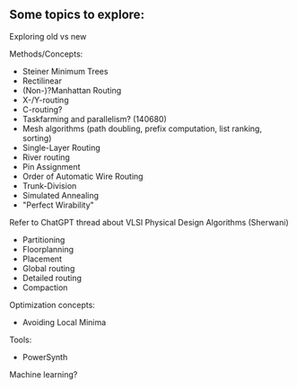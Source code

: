 ## Some topics to explore:

Exploring old vs new

Methods/Concepts:
- Steiner Minimum Trees
- Rectilinear
- (Non-)?Manhattan Routing
- X-/Y-routing
- C-routing?
- Taskfarming and parallelism? (140680)
- Mesh algorithms (path doubling, prefix computation, list ranking, sorting)
- Single-Layer Routing
- River routing
- Pin Assignment
- Order of Automatic Wire Routing
- Trunk-Division
- Simulated Annealing
- "Perfect Wirability"

Refer to ChatGPT thread about VLSI Physical Design Algorithms (Sherwani)
- Partitioning
- Floorplanning
- Placement
- Global routing
- Detailed routing
- Compaction

Optimization concepts:
- Avoiding Local Minima

Tools:
- PowerSynth

Machine learning?
